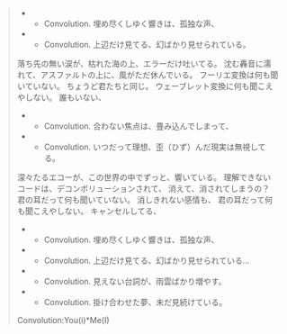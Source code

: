 > * - Convolution. 
> 埋め尽くしゆく響きは、孤独な声、 
> * - Convolution. 
> 上辺だけ見てる、幻ばかり見せられている。
> 
> 落ち先の無い涙が、枯れた海の上、エラーだけ吐いてる。 
> 沈む轟音に濡れて、アスファルトの上に、風がただ休んでいる。 
> フーリエ変換は何も聞いていない。 
> ちょうど君たちと同じ。 
> ウェーブレット変換に何も聞こえやしない。 
> 誰もいない、
> 
> * - Convolution. 
> 合わない焦点は、畳み込んでしまって、 
> * - Convolution. 
> いつだって理想、歪（ひず）んだ現実は無視してる。
> 
> 濛々たるエコーが、この世界の中でずっと、響いている。 
> 理解できないコードは、デコンポリューションされて、 
> 消えて、消されてしまうの？ 
> 君の耳だって何も聞いていない。 
> 消しきれない感情も、 
> 君の耳だって何も聞こえやしない。 
> キャンセルしてる、
> 
> * - Convolution. 
> 埋め尽くしゆく響きは、孤独な声、 
> * - Convolution. 
> 上辺だけ見てる、幻ばかり見せられている…
> 
> * - Convolution. 
> 見えない台詞が、雨雲ばかり増やす。 
> * - Convolution. 
> 掛け合わせた夢、未だ見続けている。
> 
> Convolution:You(i)*Me(I)
